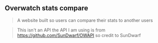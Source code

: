 ## Overwatch stats compare
> A website built so users can compare their stats to another users

> This isn't an API the API I am using is from https://github.com/SunDwarf/OWAPI so credit to SunDwarf
